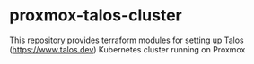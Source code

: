 # proxmox-talos-cluster
This repository provides terraform modules for setting up Talos (https://www.talos.dev) Kubernetes cluster running on Proxmox
